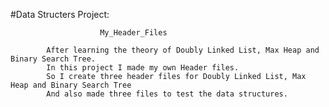 #Data Structers Project:

						My_Header_Files

			After learning the theory of Doubly Linked List, Max Heap and Binary Search Tree.
			In this project I made my own Header files.
			So I create three header files for Doubly Linked List, Max Heap and Binary Search Tree 
			And also made three files to test the data structures.
